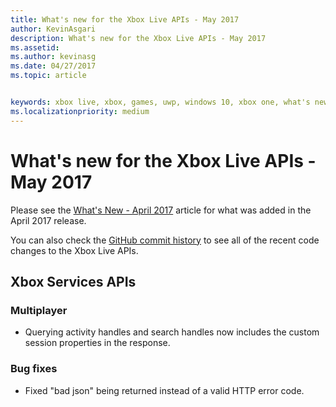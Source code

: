 ```yaml
---
title: What's new for the Xbox Live APIs - May 2017
author: KevinAsgari
description: What's new for the Xbox Live APIs - May 2017
ms.assetid: 
ms.author: kevinasg
ms.date: 04/27/2017
ms.topic: article


keywords: xbox live, xbox, games, uwp, windows 10, xbox one, what's new, may 2017
ms.localizationpriority: medium
---
```


# What's new for the Xbox Live APIs - May 2017

Please see the [What's New - April 2017](1704-whats-new.md) article for what was added in the April 2017 release.

You can also check the [GitHub commit history](https://github.com/Microsoft/xbox-live-api/commits/master) to see all of the recent code changes to the Xbox Live APIs.

## Xbox Services APIs

### Multiplayer

* Querying activity handles and search handles now includes the custom session properties in the response.

### Bug fixes

* Fixed "bad json" being returned instead of a valid HTTP error code.
